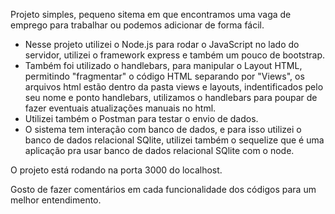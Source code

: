 Projeto simples, pequeno sitema em que encontramos uma vaga de emprego para trabalhar ou podemos adicionar de forma fácil.

- Nesse projeto utilizei o Node.js para rodar o JavaScript no lado do servidor, utilizei o framework express e também um pouco de bootstrap.
- Também foi utilizado o handlebars, para manipular o Layout HTML, permitindo "fragmentar" o código HTML separando por "Views", os arquivos html estão dentro da pasta views e layouts, indentificados pelo seu nome e ponto handlebars, utilizamos o handlebars para poupar de fazer eventuais atualizações manuais no html. 
- Utilizei também o Postman para testar o envio de dados. 
- O sistema tem interação com banco de dados, e para isso utilizei o banco de dados relacional SQlite, utilizei também o sequelize que é uma aplicação pra usar banco de dados relacional SQlite com o node.

O projeto está rodando na porta 3000 do localhost.

Gosto de fazer comentários em cada funcionalidade dos códigos para um melhor entendimento.